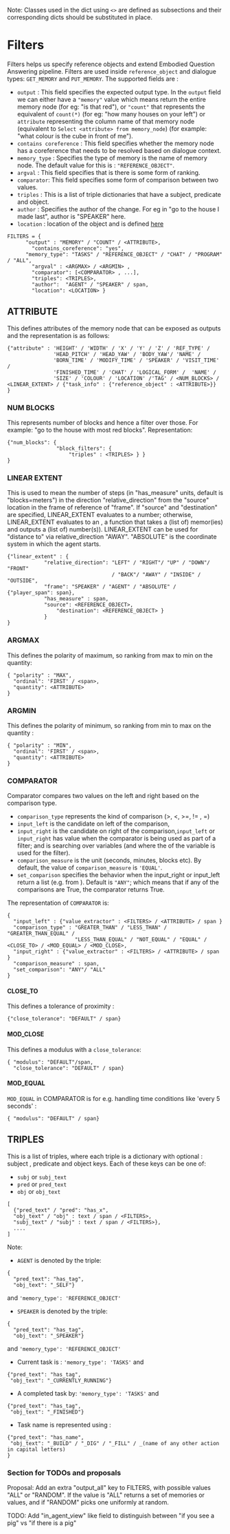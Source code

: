 Note: Classes used in the dict using `<>` are defined as subsections and their corresponding dicts should be substituted in place.

# Filters #

Filters helps us specify reference objects and extend Embodied Question Answering pipeline. Filters are used inside `reference_object` and dialogue types: `GET_MEMORY` and `PUT_MEMORY`.
The supported fields are : 
- `output` : This field specifies the expected output type. In the `output` field we can either have a `"memory"` value which means return the entire memory node (for eg: "is that red"), or `"count"` that represents the equivalent of `count(*)` (for eg: "how many houses on your left") or `attribute` representing the column name of that memory node (equivalent to `Select <attribute> from memory_node`) (for example: "what colour is the cube in front of me"). 
- `contains coreference` : This field specifies whether the memory node has a coreference that needs to be resolved based on dialogue context.
- `memory_type` : Specifies the type of memory is the name of memory node. The default value for this is : `"REFERENCE_OBJECT"`.
- `argval` : This field specifies that is there is some form of ranking.
- `comparator`: This field specifies some form of comparison between two values.
- `triples` : This is a list of triple dictionaries that have a subject, predicate and object.
- `author` : Specifies the author of the change. For eg in "go to the house I made last", author is "SPEAKER" here.
- `location` : location of the object and is defined [here](human_give_command.md#location)


```
FILTERS = { 
      "output" : "MEMORY" / "COUNT" / <ATTRIBUTE>,
	    "contains_coreference": "yes",
      "memory_type": "TASKS" / "REFERENCE_OBJECT" / "CHAT" / "PROGRAM" / "ALL",
	    "argval" : <ARGMAX> / <ARGMIN> ,
	    "comparator": [<COMPARATOR> , ...],
	    "triples": <TRIPLES>,
	    "author":  "AGENT" / "SPEAKER" / span,
	    "location": <LOCATION> }
```

## ATTRIBUTE ##

This defines attributes of the memory node that can be exposed as outputs and the representation is as follows:

```
{"attribute" : 'HEIGHT' / 'WIDTH' / 'X' / 'Y' / 'Z' / 'REF_TYPE' / 
               'HEAD_PITCH' / 'HEAD_YAW' / 'BODY_YAW'/ 'NAME' / 
               'BORN_TIME' / 'MODIFY_TIME' / 'SPEAKER' / 'VISIT_TIME' /  
               'FINISHED_TIME' / 'CHAT' / 'LOGICAL_FORM' /  'NAME' / 
               'SIZE' / 'COLOUR' / 'LOCATION' /'TAG' / <NUM_BLOCKS> /   <LINEAR_EXTENT> / {"task_info" : {"reference_object" : <ATTRIBUTE>}}
}
```

### NUM BLOCKS ###
This represents number of blocks and hence a filter over those. For example: "go to the house with most red blocks". 
Representation:
```
{"num_blocks": {
                "block_filters": {
                    "triples" : <TRIPLES> } }
}
```

### LINEAR EXTENT ###
This is used to mean the number of steps (in "has_measure" units, default is "blocks=meters") in the direction "relative_direction" from the "source" location in the frame of reference of "frame".  If "source" and "destination" are specified, LINEAR_EXTENT evaluates to a number; otherwise, LINEAR_EXTENT evaluates to an <ATTRIBUTE>, a function that takes a (list of) memor(ies) and outputs a (list of) number(s)).  LINEAR_EXTENT can be used for "distance to" via relative_direction "AWAY".  "ABSOLUTE" is the coordinate system in which the agent starts.
```
{"linear_extent" : {
            "relative_direction": "LEFT" / "RIGHT"/ "UP" / "DOWN"/ "FRONT" 
                                  / "BACK"/ "AWAY" / "INSIDE" / "OUTSIDE", 
            "frame": "SPEAKER" / "AGENT" / "ABSOLUTE" / {"player_span": span},
            "has_measure" : span,
            "source": <REFERENCE_OBJECT>,
		        "destination": <REFERENCE_OBJECT> }
            }
}
```

### ARGMAX ###
This defines the polarity of maximum, so ranking from max to min on the quantity: 
```
{ "polarity" : "MAX", 
  "ordinal": 'FIRST' / <span>, 
  "quantity": <ATTRIBUTE>
}
```

### ARGMIN ###
This defines the polarity of minimum, so ranking from min to max on the quantity :
```
{ "polarity" : "MIN", 
  "ordinal": 'FIRST' / <span>, 
  "quantity": <ATTRIBUTE>
}
```
 
### COMPARATOR ###
Comparator compares two values on the left and right based on the comparison type.
- `comparison_type` represents the kind of comparison (>, <, >=, != , =)
- `input_left` is the candidate on left of the comparison,
- `input_right` is the candidate on right of the comparison,`input_left` or `input_right` has value <ATTRIBUTE> when the comparator is being used as part of a filter; and is searching over variables (and where the <ATTRIBUTE> of the variable is used for the filter).
- `comparison_measure` is the unit (seconds, minutes, blocks etc).
By default, the value of `comparison_measure` is `'EQUAL'`.
- `set_comparison` specifies the behavior when the input_right or input_left return a list (e.g. from <FILTERS>).  Default is `"ANY"`; which means that if any of the comparisons are True, the comparator returns True.

The representation of `COMPARATOR` is:
```
{
  "input_left" : {"value_extractor" : <FILTERS> / <ATTRIBUTE> / span }
  "comparison_type" : "GREATER_THAN" / "LESS_THAN" / "GREATER_THAN_EQUAL" / 
                      "LESS_THAN_EQUAL" / "NOT_EQUAL" / "EQUAL" / <CLOSE_TO> / <MOD_EQUAL> / <MOD_CLOSE>,
  "input_right" : {"value_extractor" : <FILTERS> / <ATTRIBUTE> / span }
  "comparison_measure" : span,
  "set_comparison": "ANY"/ "ALL"
}
```

#### CLOSE_TO ####
This defines a tolerance of proximity :
```
{"close_tolerance": "DEFAULT" / span}
```

#### MOD_CLOSE ####
This defines a modulus with a `close_tolerance`:
```
{ "modulus": "DEFAULT"/span, 
  "close_tolerance": "DEFAULT" / span}
```

#### MOD_EQUAL ####
`MOD_EQUAL` in COMPARATOR is for e.g. handling time conditions like 'every 5 seconds' :
```
{ "modulus": "DEFAULT" / span}
```


## TRIPLES ##
This is a list of triples, where each triple is a dictionary with optional : subject , predicate and object keys.
Each of these keys can be one of:
- `subj` or `subj_text`
- `pred` or `pred_text`
- `obj` or `obj_text`

```
[
  {"pred_text" / "pred": "has_x", 
  "obj_text" / "obj" : text / span / <FILTERS>, 
  "subj_text" / "subj" : text / span / <FILTERS>},
  ....
]
```
Note:
- `AGENT` is denoted by the triple:
```
{
  "pred_text": "has_tag", 
  "obj_text": "_SELF"}
```
and `'memory_type': 'REFERENCE_OBJECT'` 

- `SPEAKER` is denoted by the triple:
```
{
  "pred_text": "has_tag", 
  "obj_text": "_SPEAKER"}
```
and `'memory_type': 'REFERENCE_OBJECT'` 

- Current task is : `'memory_type': 'TASKS'` and 
```
{"pred_text": "has_tag", 
 "obj_text": "_CURRENTLY_RUNNING"}
``` 
- A completed task by: `'memory_type': 'TASKS'` and 
```
{"pred_text": "has_tag", 
 "obj_text": "_FINISHED"}
``` 

- Task name is represented using :
```
{"pred_text": "has_name", 
 "obj_text": "_BUILD" / "_DIG" / "_FILL" / _(name of any other action in capital letters)
}
```


### Section for TODOs and proposals ###
Proposal:  Add an extra "output_all" key to FILTERS, with possible values "ALL" or "RANDOM".  If the value is "ALL" returns a set of memories or values, and if "RANDOM" picks one uniformly at random. 


TODO: Add "in_agent_view" like field to distinguish between "if you see a pig" vs "if there is a pig"